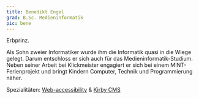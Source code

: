 ```yaml
---
title: Benedikt Engel
grad: B.Sc. Medieninformatik
pic: bene
---
```


Erbprinz.

Als Sohn zweier Informatiker wurde ihm die Informatik quasi in die Wiege gelegt. Darum entschloss er sich auch für das Medieninformatik-Studium. Neben seiner Arbeit bei Klickmeister engagiert er sich bei einem MINT-Ferienprojekt und bringt Kindern Computer, Technik und Programmierung näher.

Spezialitäten: [Web-accessibility](https://www.w3.org/standards/webdesign/accessibility) & [Kirby CMS](https://getkirby.com)

